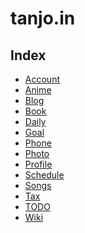 tanjo.in
========

Index
------
- [Account](account.html)
- [Anime](anime.html)
- [Blog](http://tanjoin.hatenablog.com/)
- [Book](book.html)
- [Daily](daily.html)
- [Goal](goal.html)
- [Phone](phone.html)
- [Photo](photo.html)
- [Profile](profile.html)
- [Schedule](schedule.html)
- [Songs](songs.html)
- [Tax](tax.html)
- [TODO](https://twitter.com/makietan/timelines/412891665209106432)
- [Wiki](http://seesaawiki.jp/tanjoin/)
